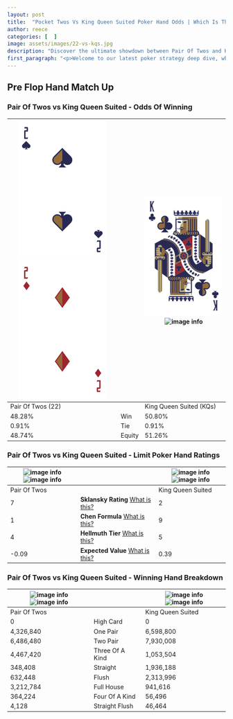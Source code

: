 ```yaml
---
layout: post
title:  "Pocket Twos Vs King Queen Suited Poker Hand Odds | Which Is The Better Hand In Poker? A Complete Guide"
author: reece
categories: [  ]
image: assets/images/22-vs-kqs.jpg
description: "Discover the ultimate showdown between Pair Of Twos and King Queen Suited in poker! Uncover the odds, strategies, and scenarios where one hand triumphs over the other. Get ready to up your poker game with this thrilling analysis."
first_paragraph: "<p>Welcome to our latest poker strategy deep dive, where we're pitting two distinct hands against each other in a high-stakes showdown: Pair Of Twos vs King Queen Suited.</p><p>In the dynamic world of poker, every decision counts, and knowing which hand holds the upper hand is key to your success at the table.</p><p>In this article, we'll dissect these two hands, explore the scenarios where one dominates the other, and equip you with the knowledge to make strategic choices that can tip the odds in your favor.</p><p>Get ready to unravel the intriguing dynamics of these poker hands and elevate your game to new heights.</p>"
---
```




[comment]: # (sp0)

## Pre Flop Hand Match Up

<div class="table hand-ratings" markdown="1"> 



### Pair Of Twos vs King Queen Suited - Odds Of Winning


    
| ![image info](assets/images/hand1/2.png) ![image info](assets/images/hand1/2o.png) |  | ![image info](assets/images/hand2/k.png) ![image info](assets/images/hand2/qs.png) |
| -------- | -------- | -------- |
| Pair Of Twos (22) |  | King Queen Suited (KQs) |
| 48.28% | Win | 50.80% |
| 0.91% | Tie | 0.91% |
| 48.74% | Equity | 51.26% |




[comment]: # (sp1)



### Pair Of Twos vs King Queen Suited - Limit Poker Hand Ratings


    
| ![image info](https://www.riverpairs.com/assets/images/hand1/2.png) ![image info](https://www.riverpairs.com/assets/images/hand1/2o.png) |  | ![image info](https://www.riverpairs.com/assets/images/hand2/k.png) ![image info](https://www.riverpairs.com/assets/images/hand2/qs.png) |
| -------- | -------- | -------- |
| Pair Of Twos |  | King Queen Suited |
| 7 | **Sklansky Rating** [What is this?](/sklansky-rating-explained) | 2 |
| 1 | **Chen Formula** [What is this?](/chen-formula-explained) | 9 |
| 4 | **Hellmuth Tier** [What is this?](/Hellmuth-tier-explained) | 5 |
| -0.09 | **Expected Value** [What is this?](/expected-value-explained) | 0.39 |




[comment]: # (sp2)



### Pair Of Twos vs King Queen Suited - Winning Hand Breakdown


    
| ![image info](https://www.riverpairs.com/assets/images/hand1/2.png) ![image info](https://www.riverpairs.com/assets/images/hand1/2o.png) |  | ![image info](https://www.riverpairs.com/assets/images/hand2/k.png) ![image info](https://www.riverpairs.com/assets/images/hand2/qs.png) |
| -------- | -------- | -------- |
| Pair Of Twos |  | King Queen Suited |
| 0 | High Card | 0 |
| 4,326,840 | One Pair | 6,598,800 |
| 6,486,480 | Two Pair | 7,930,008 |
| 4,467,420 | Three Of A Kind | 1,053,504 |
| 348,408 | Straight | 1,936,188 |
| 632,448 | Flush | 2,313,996 |
| 3,212,784 | Full House | 941,616 |
| 364,224 | Four Of A Kind | 56,496 |
| 4,128 | Straight Flush | 46,464 |




[comment]: # (sp3)



</div>

[comment]: # (sp4)



[comment]: # (sp5)


